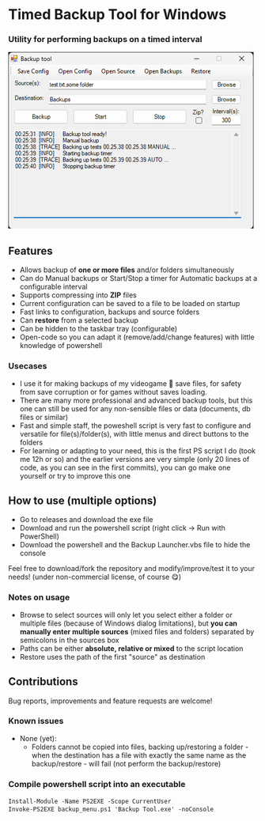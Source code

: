 # Timed Backup Tool for Windows
### Utility for performing backups on a timed interval
![Timed Backup Tool for Windows](image_exe.png)
<!-- ![alt text](image-ps.png) -->

## Features
- Allows backup of **one or more files** and/or folders simultaneously
- Can do Manual backups or Start/Stop a timer for Automatic backups at a configurable interval
- Supports compressing into **ZIP** files
- Current configuration can be saved to a file to be loaded on startup
- Fast links to configuration, backups and source folders
- Can **restore** from a selected backup
- Can be hidden to the taskbar tray (configurable)
- Open-code so you can adapt it (remove/add/change features) with little knowledge of powershell

### Usecases
- I use it for making backups of my videogame 👾 save files, for safety from save corruption or for games without saves loading.
- There are many more professional and advanced backup tools, but this one can still be used for any non-sensible files or data (documents, db files or similar)
- Fast and simple staff, the poweshell script is very fast to configure and versatile for file(s)/folder(s), with little menus and direct buttons to the folders
- For learning or adapting to your need, this is the first PS script I do (took me 12h or so) and the earlier versions are very simple (only 20 lines of code, as you can see in the first commits), you can go make one yourself or try to improve this one

## How to use (multiple options)
- Go to releases and download the exe file
- Download and run the powershell script (right click -> Run with PowerShell)
- Download the powershell and the Backup Launcher.vbs file to hide the console

Feel free to download/fork the repository and modify/improve/test it to your needs! (under non-commercial license, of course 😋)

### Notes on usage
- Browse to select sources will only let you select either a folder or multiple files (because of Windows dialog limitations), but **you can manually enter multiple sources** (mixed files and folders) separated by semicolons in the sources box
- Paths can be either **absolute, relative or mixed** to the script location
- Restore uses the path of the first "source" as destination

## Contributions
Bug reports, improvements and feature requests are welcome!

### Known issues
- None (yet):
    - Folders cannot be copied into files, backing up/restoring a folder - when the destination has a file with exactly the same name as the backup/restore - will fail (not perform the backup/restore)

### Compile powershell script into an executable
```
Install-Module -Name PS2EXE -Scope CurrentUser
Invoke-PS2EXE backup_menu.ps1 'Backup Tool.exe' -noConsole
```
